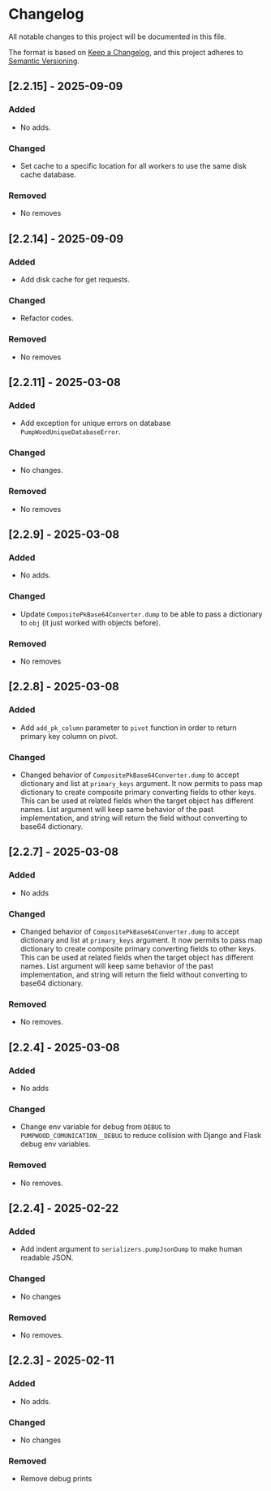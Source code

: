 # Changelog

All notable changes to this project will be documented in this file.

The format is based on [Keep a Changelog](https://keepachangelog.com/en/1.1.0/),
and this project adheres to [Semantic Versioning](https://semver.org/spec/v2.0.0.html).

## [2.2.15] - 2025-09-09

### Added
- No adds.

### Changed
- Set cache to a specific location for all workers to use the same
  disk cache database.

### Removed
- No removes

## [2.2.14] - 2025-09-09

### Added
- Add disk cache for get requests.

### Changed
- Refactor codes.

### Removed
- No removes

## [2.2.11] - 2025-03-08

### Added
- Add exception for unique errors on database `PumpWoodUniqueDatabaseError`.

### Changed
- No changes.

### Removed
- No removes

## [2.2.9] - 2025-03-08

### Added
- No adds.

### Changed
- Update `CompositePkBase64Converter.dump` to be able to pass a dictionary to
  `obj` (it just worked with objects before).

### Removed
- No removes

## [2.2.8] - 2025-03-08

### Added
- Add `add_pk_column` parameter to `pivot` function in order to return primary
  key column on pivot.

### Changed
- Changed behavior of `CompositePkBase64Converter.dump` to accept
  dictionary and list at `primary_keys` argument. It now permits to
  pass map dictionary to create composite primary converting fields
  to other keys. This can be used at related fields when the target
  object has different names. List argument will keep same behavior
  of the past implementation, and string will return the field without
  converting to base64 dictionary.

## [2.2.7] - 2025-03-08

### Added
- No adds

### Changed
- Changed behavior of `CompositePkBase64Converter.dump` to accept
  dictionary and list at `primary_keys` argument. It now permits to
  pass map dictionary to create composite primary converting fields
  to other keys. This can be used at related fields when the target
  object has different names. List argument will keep same behavior
  of the past implementation, and string will return the field without
  converting to base64 dictionary.

### Removed
- No removes.

## [2.2.4] - 2025-03-08

### Added
- No adds

### Changed
- Change env variable for debug from `DEBUG` to `PUMPWOOD_COMUNICATION__DEBUG`
to reduce collision with Django and Flask debug env variables.

### Removed
- No removes.

## [2.2.4] - 2025-02-22

### Added
- Add indent argument to `serializers.pumpJsonDump` to make human readable
  JSON.

### Changed
- No changes

### Removed
- No removes.


## [2.2.3] - 2025-02-11

### Added

- No adds.

### Changed

- No changes

### Removed

- Remove debug prints
